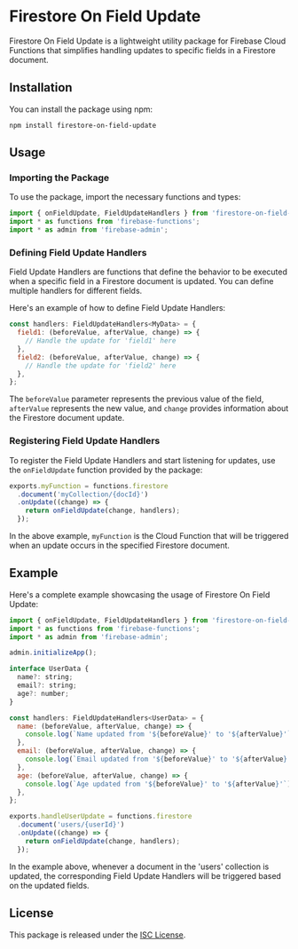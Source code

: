 # Firestore On Field Update

Firestore On Field Update is a lightweight utility package for Firebase Cloud Functions that simplifies handling updates to specific fields in a Firestore document.

## Installation

You can install the package using npm:

```
npm install firestore-on-field-update
```

## Usage

### Importing the Package

To use the package, import the necessary functions and types:

```javascript
import { onFieldUpdate, FieldUpdateHandlers } from 'firestore-on-field-update';
import * as functions from 'firebase-functions';
import * as admin from 'firebase-admin';
```

### Defining Field Update Handlers

Field Update Handlers are functions that define the behavior to be executed when a specific field in a Firestore document is updated. You can define multiple handlers for different fields.

Here's an example of how to define Field Update Handlers:

```javascript
const handlers: FieldUpdateHandlers<MyData> = {
  field1: (beforeValue, afterValue, change) => {
    // Handle the update for 'field1' here
  },
  field2: (beforeValue, afterValue, change) => {
    // Handle the update for 'field2' here
  },
};
```

The `beforeValue` parameter represents the previous value of the field, `afterValue` represents the new value, and `change` provides information about the Firestore document update.

### Registering Field Update Handlers

To register the Field Update Handlers and start listening for updates, use the `onFieldUpdate` function provided by the package:

```javascript
exports.myFunction = functions.firestore
  .document('myCollection/{docId}')
  .onUpdate((change) => {
    return onFieldUpdate(change, handlers);
  });
```

In the above example, `myFunction` is the Cloud Function that will be triggered when an update occurs in the specified Firestore document.

## Example

Here's a complete example showcasing the usage of Firestore On Field Update:

```javascript
import { onFieldUpdate, FieldUpdateHandlers } from 'firestore-on-field-update';
import * as functions from 'firebase-functions';
import * as admin from 'firebase-admin';

admin.initializeApp();

interface UserData {
  name?: string;
  email?: string;
  age?: number;
}

const handlers: FieldUpdateHandlers<UserData> = {
  name: (beforeValue, afterValue, change) => {
    console.log(`Name updated from '${beforeValue}' to '${afterValue}'`);
  },
  email: (beforeValue, afterValue, change) => {
    console.log(`Email updated from '${beforeValue}' to '${afterValue}'`);
  },
  age: (beforeValue, afterValue, change) => {
    console.log(`Age updated from '${beforeValue}' to '${afterValue}'`);
  },
};

exports.handleUserUpdate = functions.firestore
  .document('users/{userId}')
  .onUpdate((change) => {
    return onFieldUpdate(change, handlers);
  });
```

In the example above, whenever a document in the 'users' collection is updated, the corresponding Field Update Handlers will be triggered based on the updated fields.

## License

This package is released under the [ISC License](https://opensource.org/licenses/ISC).
